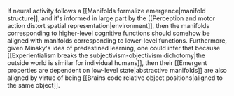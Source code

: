 If neural activity follows a [[Manifolds formalize emergence|manifold structure]], and it's informed in large part by the [[Perception and motor action distort spatial representation|environment]], then the manifolds corresponding to higher-level cognitive functions should somehow be aligned with manifolds corresponding to lower-level functions. Furthermore, given Minsky's idea of predestined learning, one could infer that because [[Experientialism breaks the subjectivism-objectivism dichotomy|the outside world is similar for individual humans]], then their [[Emergent properties are dependent on low-level state|abstractive manifolds]] are also aligned by virtue of being [[Brains code relative object positions|aligned to the same object]].